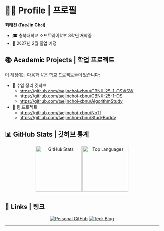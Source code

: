 # 👨‍🎓 Profile | 프로필

**최태진 (TaeJin Choi)**  
- 🎓 충북대학교 소프트웨어학부 3학년 재학중
- 📅 2027년 2월 졸업 예정

## 📚 Academic Projects | 학업 프로젝트

 이 계정에는 다음과 같은 학교 프로젝트들이 있습니다:
- 📝 수업 정리 깃허브
  - https://github.com/taejinchoi-cbnu/CBNU-25-1-OSWSW
  - https://github.com/taejinchoi-cbnu/CBNU-25-1-OS
  - https://github.com/taejinchoi-cbnu/AlgorithmStudy
- 👥 팀 프로젝트
  - https://github.com/taejinchoi-cbnu/NoTI
  - https://github.com/taejinchoi-cbnu/StudyBuddy

## 📊 GitHub Stats | 깃허브 통계

<div align="center">
  <img src="https://github-readme-stats.vercel.app/api?username=taejinchoi-cbnu&count_private=true&show_icons=true&theme=tokyonight" alt="GitHub Stats" height="150"/>
  <img src="https://github-readme-stats.vercel.app/api/top-langs/?username=taejinchoi-cbnu&layout=compact&theme=tokyonight" alt="Top Languages" height="150"/>
</div>

## 🔗 Links | 링크

<div align="center">

[![Personal GitHub](https://img.shields.io/badge/🏠_Personal_GitHub-100000?style=for-the-badge&logo=github&logoColor=white)](https://github.com/TaeTae-01)
[![Tech Blog](https://img.shields.io/badge/📝_Tech_Blog-20C997?style=for-the-badge&logo=velog&logoColor=white)](https://velog.io/@xowls000)

</div>

---
